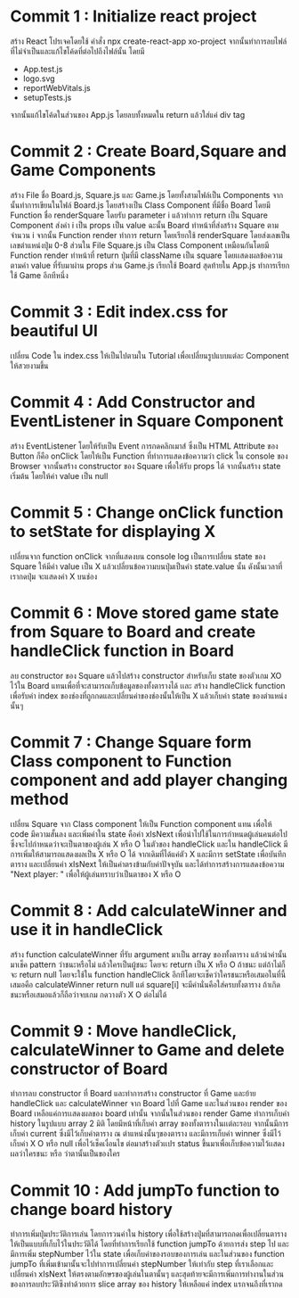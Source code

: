 # Commit 1 : Initialize react project

สร้าง React โปรเจคโดยใช้ คำสั่ง npx create-react-app xo-project จากนั้นทำการลบไฟล์ที่ไม่จำเป็นและแก้ไขโค้ดที่ต่อไปถึงไฟล์นั้น โดยมี
- App.test.js
- logo.svg
- reportWebVitals.js
- setupTests.js <br>


จากนั้นแก้ไขโค้ดในส่วนของ App.js โดยลบทั้งหมดใน return แล้วใส่แค่ div tag <br>


# Commit 2 : Create Board,Square and Game Components

สร้าง File ชื่อ Board.js, Square.js และ Game.js โดยทั้งสามไฟล์เป็น Components จากนั้นทำการเขียนในไฟล์ Board.js โดยสร้างเป็น Class Component ที่มีชื่อ Board โดยมี Function ชื่อ renderSquare โดยรับ parameter i แล้วทำการ return เป็น Square Component ส่งค่า i เป็น props เป็น value ฉะนั้น Board ทำหน้าที่ส่งสร้าง Square ตามจำนวน i จากนั้น Function render ทำการ return โดยเรียกใช้ renderSquare โดยส่งเลขเป็นเลขตำแหน่งปุ่ม 0-8 ส่วนใน File Square.js เป็น Class Component เหมือนกันโดยมี Function render ทำหน้าที่ return ปุ่มที่มี className เป็น square โดยเเสดงผลข้อความตามค่า value ที่รับมาผ่าน props ส่วน Game.js เรียกใช้ Board สุดท้ายใน App.js ทำการเรียกใช้ Game อีกทีหนึ่ง


# Commit 3 : Edit index.css for beautiful UI

เปลี่ยน Code ใน index.css ให้เป็นไปตามใน Tutorial เพื่อเปลี่ยนรูปแบบแต่ละ Component ให้สวยงามขึ้น


# Commit 4 : Add Constructor and EventListener in Square Component

สร้าง EventListener โดยให้รับเป็น Event การกดคลิกเมาส์ ซึ่งเป็น HTML Attribute ของ Button ก็คือ onClick โดยให้เป็น Function ที่ทำการแสดงข้อความว่า click ใน console ของ Browser จากนั้นสร้าง constructor ของ Square เพื่อให้รับ props ได้ จากนั้นสร้าง state เริ่มต้น โดยให้ค่า value เป็น null

# Commit 5 : Change onClick function to setState for displaying X

เปลี่ยนจาก function onClick จากที่แสดงบน console log เป็นการเปลี่ยน state ของ Square ให้มีค่า value เป็น X แล้วเปลี่ยนข้อความบนปุ่มเป็นค่า state.value นั้น ดังนั้นเวลาที่เรากดปุ่ม จะแสดงค่า X บนช่อง

# Commit 6 : Move stored game state from Square to Board and create handleClick function in Board

ลบ constructor ของ Square แล้วไปสร้าง constructor สำหรับเก็บ state ของตัวเกม XO ไว้ใน Board แทนเพื่อที่จะสามารถเก็บข้อมูลของทั้งตารางได้ เเละ สร้าง handleClick function เพื่อรับค่า index ของช่องที่ถูกกดและเปลี่ยนค่าของช่องนั้นให้เป็น X แล้วเก็บค่า state ของตำแหน่งนั้นๆ

# Commit 7 : Change Square form Class component to Function component and add player changing method

เปลี่ยน Square จาก Class component ให้เป็น Function component แทน เพื่อให้ code มีความสั้นลง และเพิ่มค่าใน state คือค่า xIsNext เพื่อนำไปใช้ในการกำหนดผู้เล่นคนต่อไป ซึ่งจะไปกำหนดว่าจะเป็นตาของผู้เล่น X หรือ O ในตัวของ handleClick และใน handleClick มีการเพิ่มให้สามารถแสดงผลเป็น X หรือ O ได้ จากเดิมที่ได้แค่ตัว X และมีการ setState เพื่อบันทึกตาราง และเปลี่ยนค่า xIsNext ให้เป็นค่าตรงข้ามกับค่าปัจจุบัน และได้ทำการสร้างการแสดงข้อความ "Next player: " เพื่อให้ผู้เล่นทราบว่าเป็นตาของ X หรือ O 

# Commit 8 : Add calculateWinner and use it in handleClick

สร้าง function calculateWinner ที่รับ argument มาเป็น array ของทั้งตาราง แล้วนำค่านั้นมาเช็ค pattern ว่าชนะหรือไม่ แล้วใครเป็นผู้ชนะ โดยจะ return เป็น X หรือ O ถ้าชนะ แต่ถ้าไม่ก็จะ return null โดยจะใช้ใน function handleClick อีกทีโดยจะเช็คว่าใครชนะหรือเสมอในที่นี้เสมอคือ calculateWinner return null แต่ square[i] จะมีค่านั่นคือใส่ครบทั้งตาราง ถ้าเกิดชนะหรือเสมอแล้วก็ถือว่าจบเกม กดวางตัว X O ต่อไม่ได้ 

# Commit 9 : Move handleClick, calculateWinner to Game and delete constructor of Board

ทำการลบ constructor ที่ Board และทำการสร้าง constructor ที่ Game และย้าย handleClick และ calculateWinner จาก Board ไปที่ Game และในส่วนของ render ของ Board เหลือแค่การเเสดงผลของ board เท่านั้น จากนั้นในส่วนของ render Game ทำการเก็บค่า history ในรูปแบบ array 2 มิติ โดยมีหน้าที่เก็บค่า array ของทั้งตารางในเเต่ละรอบ จากนั้นมีการเก็บค่า current ซึ่งมีไว้เก็บค่าตาราง ณ ตำแหน่งนั้นๆของตาราง และมีการเก็บค่า winner ซึ่งมีไว้เก็บค่า X O หรือ null เพื่อไว้เช็คเงื่อนไข ต่อมาสร้างตัวเเปร status ขึ้นมาเพื่อเก็บข้อความไว้เเสดงผลว่าใครชนะ หรือ ว่าตานั้นเป็นของใคร

# Commit 10 : Add jumpTo function to change board history

ทำการเพิ่มปุ่มประวัติการเล่น โดยการวนค่าใน history เพื่อใช้สร้างปุ่มที่สามารถกดเพื่อเปลี่ยนตารางให้เป็นแบบที่เก็บไว้ในประวัติได้ โดยที่ทำการเรียกใช้ function jumpTo ด้วยการส่ง step ไป และมีการเพิ่ม stepNumber ไว้ใน state เพื่อเก็บค่าของรอบของการเล่น และในส่วนของ function jumpTo ที่เพิ่มเข้ามานั้นจะไปทำการเปลี่ยนค่า stepNumber ให้เท่ากับ step ที่เราเลือกและเปลี่ยนค่า xIsNext ให้ตรงตามอักษรของผู้เล่นในตานั้นๆ และสุดท้ายจะมีการเพิ่มการทำงานในส่วนของการลบประวัติซึงทำด้วยการ slice array ของ history ให้เหลือแค่ index แรกจนถึงที่เรากด